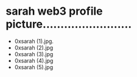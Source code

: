 # sarah web3 profile picture.........................
- 0xsarah (1).jpg.
- 0xsarah (2).jpg
- 0xsarah (3).jpg
- 0xsarah (4).jpg
- 0xsarah (5).jpg
